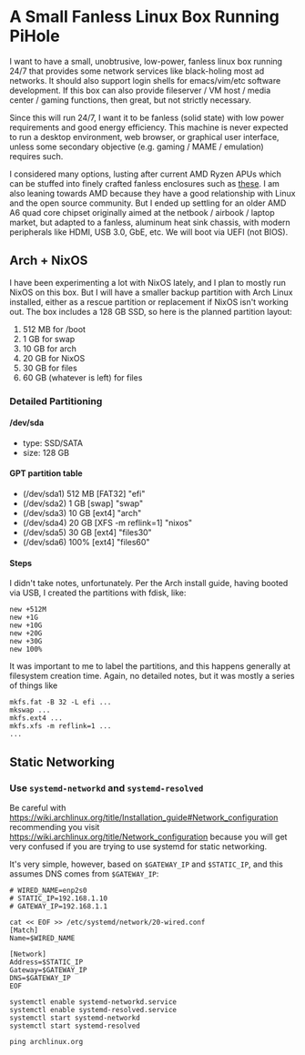 # A Small Fanless Linux Box Running PiHole

I want to have a small, unobtrusive, low-power, fanless linux box running 24/7
that provides some network services like black-holing most ad networks.  It
should also support login shells for emacs/vim/etc software development. If
this box can also provide fileserver / VM host / media center / gaming
functions, then great, but not strictly necessary.

Since this will run 24/7, I want it to be fanless (solid state) with low
power requirements and good energy efficiency.  This machine is never expected
to run a desktop environment, web browser, or graphical user interface, unless
some secondary objective (e.g. gaming / MAME / emulation) requires such.

I considered many options, lusting after current AMD Ryzen APUs which can be
stuffed into finely crafted fanless enclosures such as
[these](https://www.cirrus7.com/en/produkte/cirrus7-incus/).  I am also leaning
towards AMD because they have a good relationship with Linux and the
open source community.  But I ended up settling for an older AMD A6 quad core
chipset originally aimed at the netbook / airbook / laptop market, but adapted
to a fanless, aluminum heat sink chassis, with modern peripherals like HDMI,
USB 3.0, GbE, etc.  We will boot via UEFI (not BIOS).

## Arch + NixOS

I have been experimenting a lot with NixOS lately, and I plan to mostly run
NixOS on this box.  But I will have a smaller backup partition with Arch Linux
installed, either as a rescue partition or replacement if NixOS isn't working
out.  The box includes a 128 GB SSD, so here is the planned partition layout:

1. 512 MB for /boot
2. 1 GB for swap
3. 10 GB for arch
4. 20 GB for NixOS
5. 30 GB for files
6. 60 GB (whatever is left) for files

### Detailed Partitioning

#### /dev/sda
* type: SSD/SATA
* size: 128 GB

#### GPT partition table
* (/dev/sda1) 512 MB [FAT32]            "efi"
* (/dev/sda2) 1  GB  [swap]             "swap"
* (/dev/sda3) 10 GB  [ext4]             "arch"
* (/dev/sda4) 20 GB  [XFS -m reflink=1] "nixos"
* (/dev/sda5) 30 GB  [ext4]             "files30"
* (/dev/sda6) 100%   [ext4]             "files60"

#### Steps

I didn't take notes, unfortunately.  Per the Arch install guide, having booted
via USB, I created the partitions with fdisk, like:

```
new +512M
new +1G
new +10G
new +20G
new +30G
new 100%
```

It was important to me to label the partitions, and this happens generally
at filesystem creation time.  Again, no detailed notes, but it was mostly a
series of things like

```
mkfs.fat -B 32 -L efi ...
mkswap ...
mkfs.ext4 ...
mkfs.xfs -m reflink=1 ...
...
```

## Static Networking

### Use `systemd-networkd` and `systemd-resolved`

Be careful with
https://wiki.archlinux.org/title/Installation_guide#Network_configuration
recommending you visit
https://wiki.archlinux.org/title/Network_configuration
because you will get very confused if you are trying to use systemd for static
networking.

It's very simple, however, based on `$GATEWAY_IP` and `$STATIC_IP`, and this
assumes DNS comes from `$GATEWAY_IP`:

```
# WIRED_NAME=enp2s0
# STATIC_IP=192.168.1.10
# GATEWAY_IP=192.168.1.1

cat << EOF >> /etc/systemd/network/20-wired.conf
[Match]
Name=$WIRED_NAME

[Network]
Address=$STATIC_IP
Gateway=$GATEWAY_IP
DNS=$GATEWAY_IP
EOF

systemctl enable systemd-networkd.service
systemctl enable systemd-resolved.service
systemctl start systemd-networkd
systemctl start systemd-resolved

ping archlinux.org
```
